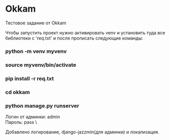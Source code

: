 # Okkam
Тестовое задание от  Okkam

Чтобы запустить проект нужно активировать venv и установить туда все библиотеки с 'req.txt' и после прописать следующие команды:
### python -m venv myvenv
### source myvenv/bin/activate
### pip install -r req.txt
### cd okkam 
### python manage.py runserver 

Логин от админки: admin \
Пароль: pass \

Добавлено логирование, django-jazzmin(для админки) и локализация. 
